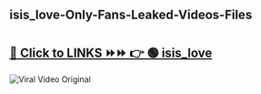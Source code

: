 
 ## isis_love-Only-Fans-Leaked-Videos-Files

# <h2><a href="https://mediaupload.pro?isis_love">🔗 Click to LINKS ⏩⏩ 👉 🟢 isis_love </a></h2>

<a href="https://mediaupload.pro?isis_love" rel="nofollow" data-target="animated-image.originalLink"><img src="https://i.ibb.co.com/xMMVF88/686577567.gif" alt="Viral Video Original" style="max-width: 100%; display: inline-block;" data-target="animated-image.originalImage"></a>